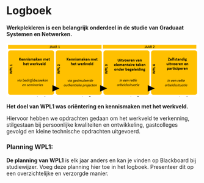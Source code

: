 # Logboek

**Werkplekleren is een belangrijk onderdeel in de studie van Graduaat Systemen en Netwerken.**

![](https://github.com/guidofris/Portfolio/blob/main/images/Planning_WPL1.png)

**Het doel van WPL1 was oriëntering en kennismaken met het werkveld.**

Hiervoor hebben we opdrachten gedaan om het werkveld te verkenning, stilgestaan bij persoonlijke
kwaliteiten en ontwikkeling, gastcolleges gevolgd en kleine technische opdrachten uitgevoerd.


### **Planning WPL1:**
**De planning van WPL1** is elk jaar anders en kan je vinden op Blackboard bij studiewijzer. Voeg deze
planning hier toe in het logboek. Presenteer dit op een overzichtelijke en verzorgde manier.